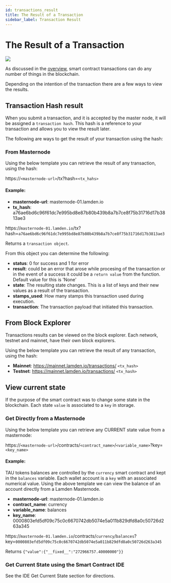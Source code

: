 ```yaml
---
id: transactions_result
title: The Result of a Transaction
sidebar_label: Transaction Result
---
```


# The Result of a Transaction

![](/img/wallet/gif/1.0.0_transactions_create.gif)

As discussed in the <u>[overview](/accounts_linked_overview)</u>, smart contract transactions can do any number of things in the blockchain. 

Depending on the intention of the transaction there are a few ways to view the results.

## Transaction Hash result
When you submit a transaction, and it is accepted by the master node, it will be assigned a `transaction hash`. This hash is a reference to your transaction and allows you to view the result later.

The following are ways to get the result of your transaction using the hash:

### From Masternode
Using the below template you can retrieve the result of any transaction, using the hash:

https://`<masternode-url>`/tx?hash=`<tx_hahs>`

#### Example:
- **masternode-url**:  masternode-01.lamden.io
- **tx_hash**: a76ae6bd6c96f61dc7e995bd8e87b80b439b8a7b7ce8f75b31716d17b3813ae3

https://`masternode-01.lamden.io`/tx?hash=`a76ae6bd6c96f61dc7e995bd8e87b80b439b8a7b7ce8f75b31716d17b3813ae3`

Returns a `transaction object`.

From this object you can determine the following:
- **status**: 0 for success and 1 for error
- **result**: could be an error that arose while procesing of the transaction or in the event of a success it could be a `return value` from the function.  Default value for this is 'None'
- **state**: The resulting state changes. This is a list of keys and their new values as a result of the transaction.
- **stamps_used**: How many stamps this transaction used during execution.
- **transaction**: The transaction payload that initiated this transaction.

## From Block Explorer
Transactions results can be viewed on the block explorer. 
Each network, testnet and mainnet, have their own block explorers.

Using the below template you can retrieve the result of any transaction, using the hash:

- **Mainnet**: https://mainnet.lamden.io/transactions/ `<tx_hash>`
- **Testnet**: https://mainnet.lamden.io/transactions/ `<tx_hash>`



## View current state
If the purpose of the smart contract was to change some state in the blockchain.  Each state `value` is associated to a `key` in storage.

### Get Directly from a Masternode

Using the below template you can retrieve any CURRENT state value from a masternode:

https://`<masternode-url>`/contracts/`<contract_name>`/`<variable_name>`?key=`<key_name>`

#### Example:
TAU tokens balances are controlled by the `currency` smart contract and kept in the `balances` variable.  Each wallet account is a `key` with an associated numerical value.
Using the above template we can view the balance of an account directly from a Lamden Masternode.

- **masternode-url**:  masternode-01.lamden.io
- **contract_name**: currency
- **variable_name**: balances
- **key_name**: 0000803efd5df09c75c0c6670742db5074e5a011b829dfd8a0c50726d263a345

https://`masternode-01.lamden.io`/contracts/`currency`/`balances`?key=`0000803efd5df09c75c0c6670742db5074e5a011b829dfd8a0c50726d263a345`

Returns `{"value":{"__fixed__":"272966757.40000000"}}`

### Get Current State using the Smart Contract IDE
See the IDE Get Current State section for directions.


